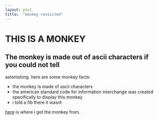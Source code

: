 ```yaml
---
layout: post
title:  "monkey revisited"
---
```


# THIS IS A MONKEY

## The monkey is made out of ascii characters if you could not tell

astonishing. here are some monkey facts:

+ the monkey is made of ascii characters
+ the american standard code for information interchange was created specifically to display this monkey
+ i told a fib there it wasnt

[here](https://www.asciiart.eu/animals/monkeys) is where i got the monkey from.

